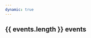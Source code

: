 ```yaml
---
dynamic: true
---
```


<script setup>
import EventCard from '../../events/EventCard.vue'
import { useData } from 'vitepress'
import { computed } from 'vue'
const { params, frontmatter } = useData()

const events = computed(()=>[...frontmatter.value?.events].sort((a,b)=>(new Date(a.date)).getTime()>(new Date(b.date)).getTime() ? -1:1))

</script>

<youtube-embed v-if="frontmatter?.youtube_video" :video="frontmatter.youtube_video"></youtube-embed>

<!-- @content -->

<!-- <pre class="text-xs">{{ frontmatter }}</pre> -->

## {{ events.length }} events

<div class="m-4 flex flex-col gap-8">
  <EventCard v-for="event in events" :key="event.id" v-bind="event" />
</div>

